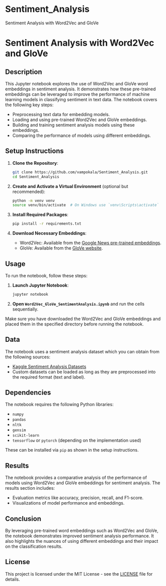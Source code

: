 # Sentiment_Analysis
Sentiment Analysis with Word2Vec and GloVe

# Sentiment Analysis with Word2Vec and GloVe

## Description

This Jupyter notebook explores the use of Word2Vec and GloVe word embeddings in sentiment analysis. It demonstrates how these pre-trained embeddings can be leveraged to improve the performance of machine learning models in classifying sentiment in text data. The notebook covers the following key steps:

- Preprocessing text data for embedding models.
- Loading and using pre-trained Word2Vec and GloVe embeddings.
- Building and training sentiment analysis models using these embeddings.
- Comparing the performance of models using different embeddings.

## Setup Instructions

1. **Clone the Repository**:
    ```bash
    git clone https://github.com/vampokala/Sentiment_Analysis.git
    cd Sentiment_Analysis
    ```

2. **Create and Activate a Virtual Environment** (optional but recommended):
    ```bash
    python -m venv venv
    source venv/bin/activate  # On Windows use `venv\Scripts\activate`
    ```

3. **Install Required Packages**:
    ```bash
    pip install -r requirements.txt
    ```

4. **Download Necessary Embeddings**:
    - Word2Vec: Available from the [Google News pre-trained embeddings](https://code.google.com/archive/p/word2vec/).
    - GloVe: Available from the [GloVe website](https://nlp.stanford.edu/projects/glove/).

## Usage

To run the notebook, follow these steps:

1. **Launch Jupyter Notebook**:
    ```bash
    jupyter notebook
    ```

2. **Open `Word2Vec_GloVe_SentimentAnalysis.ipynb`** and run the cells sequentially.

Make sure you have downloaded the Word2Vec and GloVe embeddings and placed them in the specified directory before running the notebook.

## Data

The notebook uses a sentiment analysis dataset which you can obtain from the following sources:

- [Kaggle Sentiment Analysis Datasets](https://www.kaggle.com/datasets)
- Custom datasets can be loaded as long as they are preprocessed into the required format (text and label).

## Dependencies

The notebook requires the following Python libraries:
- `numpy`
- `pandas`
- `nltk`
- `gensim`
- `scikit-learn`
- `tensorflow` or `pytorch` (depending on the implementation used)

These can be installed via `pip` as shown in the setup instructions.

## Results

The notebook provides a comparative analysis of the performance of models using Word2Vec and GloVe embeddings for sentiment analysis. The results section includes:

- Evaluation metrics like accuracy, precision, recall, and F1-score.
- Visualizations of model performance and embeddings.

## Conclusion

By leveraging pre-trained word embeddings such as Word2Vec and GloVe, the notebook demonstrates improved sentiment analysis performance. It also highlights the nuances of using different embeddings and their impact on the classification results.

## License

This project is licensed under the MIT License - see the [LICENSE](LICENSE) file for details.
